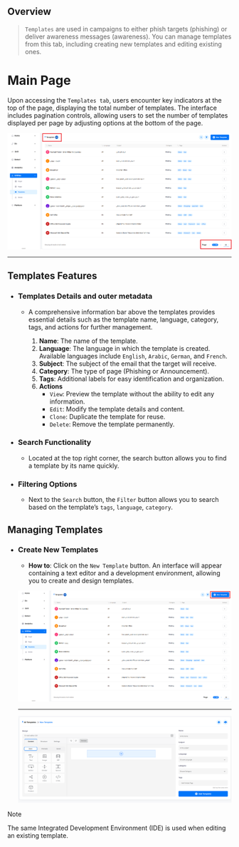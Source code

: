 ## Overview

> `Templates` are used in campaigns to either phish targets (phishing) or deliver awareness messages (awareness). You can manage templates from this tab, including creating new templates and editing existing ones.

# Main Page

Upon accessing the `Templates tab`, users encounter key indicators at the top of the page, displaying the total number of templates. The interface includes pagination controls, allowing users to set the number of templates displayed per page by adjusting options at the bottom of the page.

![utilities-Phish template main!](../../assets/utilities/templates/main.png "utilities-Phish template main")

---

## Templates Features

- ### Templates Details and outer metadata

    - A comprehensive information bar above the templates provides essential details such as the template name, language, category, tags, and actions for further management.

        1. **Name**: The name of the template.
        2. **Language**: The language in which the template is created. Available languages include `English`, `Arabic`, `German`, and `French`.
        3. **Subject**: The subject of the email that the target will receive.
        4. **Category**: The type of page (Phishing or Announcement).
        5. **Tags**: Additional labels for easy identification and organization.
        6. **Actions**
            - `View`: Preview the template without the ability to edit any information.
            - `Edit`: Modify the template details and content.
            - `Clone`: Duplicate the template for reuse.
            - `Delete`: Remove the template permanently.

- ### Search Functionality

    - Located at the top right corner, the search button allows you to find a template by its name quickly.

- ### Filtering Options

    - Next to the `Search` button, the `Filter` button allows you to search based on the template’s `tags`, `language`, `category`.

## Managing Templates
- ### Create New Templates

    - **How to**: Click on the `New Template` button. An interface will appear containing a text editor and a development environment, allowing you to create and design templates.

    ![utilities-Phish template new button!](../../assets/utilities/templates/new_template_button.png "utilities-Phish template new button")
    
    ---

    ![utilities-Phish template add new!](../../assets/utilities/templates/add_template.png "utilities-Phish template add new")

> [!NOTE]
> The same Integrated Development Environment (IDE) is used when editing an existing template.